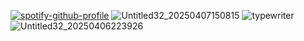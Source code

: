 [![spotify-github-profile](https://spotify-github-profile.kittinanx.com/api/view?uid=31kz335wxwqmxnhbanengctquizi&cover_image=true&theme=novatorem&show_offline=false&background_color=521d1d&interchange=false&bar_color=916c6c&bar_color_cover=false)](https://spotify-github-profile.kittinanx.com/api/view?uid=31kz335wxwqmxnhbanengctquizi&redirect=true)
![Untitled32_20250407150815](https://github.com/user-attachments/assets/17cf6c22-9dab-46a6-bb40-dc0289d2ba47)
![typewriter](https://github.com/user-attachments/assets/d0152239-6e6a-42d1-8266-179859107ee5)
![Untitled32_20250406223926](https://github.com/user-attachments/assets/70218d10-abb1-4145-8036-c1767ee3e34c)
